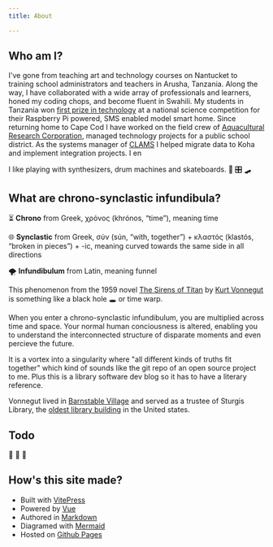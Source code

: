 ```yaml
---
title: About

---
```


## Who am I?

I've gone from teaching art and technology courses on Nantucket to training school administrators and teachers in Arusha, Tanzania. Along the way, I have collaborated with a wide array of professionals and learners, honed my coding chops, and become fluent in Swahili. My students in Tanzania won [first prize in technology](https://www.youngscientists.co.tz/fileadmin/user_upload/user_upload_A/Posters_2015/St_Jude.pdf) at a national science competition for their Raspberry Pi powered, SMS enabled model smart home. Since returning home to Cape Cod I have worked on the field crew of [Aquacultural Research Corporation](https://www.archatchery.com/), managed technology projects for a public school district. As the systems manager of [CLAMS](https://info.clamsnet.org) I helped migrate data to Koha and implement integration projects. I en

I like playing with synthesizers, drum machines and skateboards.
:musical_keyboard: :control_knobs: :skateboard:

## What are chrono-synclastic infundibula?

:hourglass_flowing_sand: **Chrono** from Greek, χρόνος (khrónos, “time”), meaning time

:globe_with_meridians: **Synclastic** from Greek, σύν (sún, “with, together”) + κλαστός (klastós, “broken in pieces”) + -ic, meaning curved towards the same side in all directions

:tornado: **Infundibulum** from Latin, meaning funnel

This phenomenon from the 1959 novel [The Sirens of Titan](https://en.wikipedia.org/wiki/The_Sirens_of_Titan) by [Kurt Vonnegut](https://en.wikipedia.org/wiki/Kurt_Vonnegut) is something like a black hole :hole: or time warp.

When you enter a chrono-synclastic infundibulum, you are multiplied across time and space. Your normal human conciousness is altered, enabling you to understand the interconnected structure of disparate moments and even percieve the future. 

It is a vortex into a singularity where "all different kinds of truths fit together" which kind of sounds like the git repo of an open source project to me. Plus this is a library software dev blog so it has to have a literary reference.

Vonnegut lived in [Barnstable Village](https://www.sturgislibrary.org/pdf/beenbarnstable.pdf) and served as a trustee of Sturgis Library, the [oldest library building](https://www.sturgislibrary.org/history-of-the-library/) in the United states. 

## Todo
:hiking_boot: :bug: :partying_face:

## How's this site made?

- Built with [VitePress](https://vitepress.dev/)
- Powered by [Vue](https://vuejs.org/)
- Authored in [Markdown](https://www.markdownguide.org/)
- Diagramed with [Mermaid](https://mermaid.js.org/)
- Hosted on [Github Pages](https://pages.github.com/)

